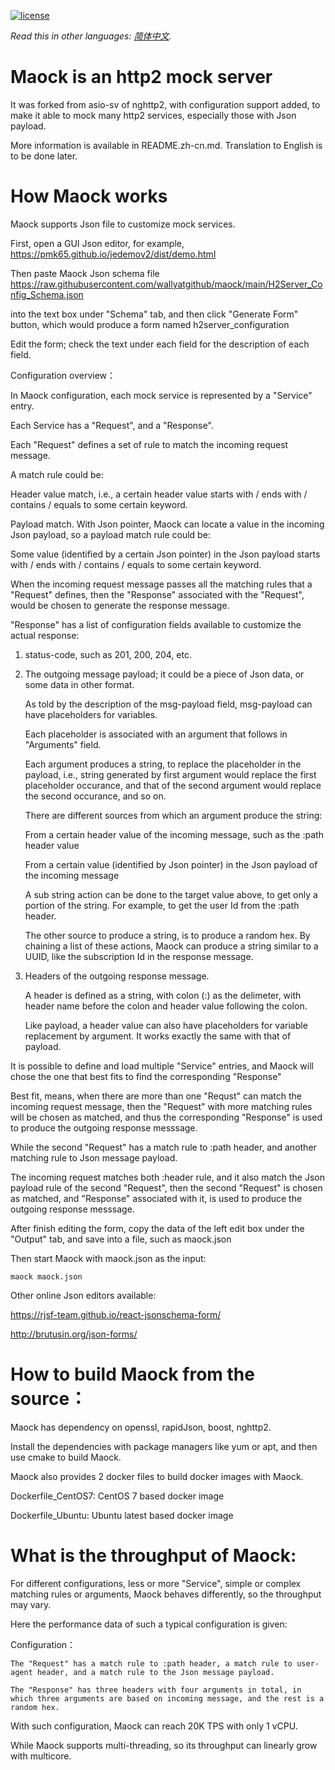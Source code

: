 [![license](https://img.shields.io/github/license/wallyatgithub/maock.svg?style=flat-square)](https://github.com/wallyatgithub/maock)

*Read this in other languages: [简体中文](README.zh-cn.md).*

# Maock is an http2 mock server
  
  It was forked from asio-sv of nghttp2,  with configuration support added, to make it able to mock many http2 services, especially those with Json payload.
  
  More information is available in README.zh-cn.md. Translation to English is to be done later.

# How Maock works 

  Maock supports Json file to customize mock services.
 
  First, open a GUI Json editor, for example, https://pmk65.github.io/jedemov2/dist/demo.html
 
  Then paste Maock Json schema file https://raw.githubusercontent.com/wallyatgithub/maock/main/H2Server_Config_Schema.json
  
  into the text box under "Schema" tab, and then click "Generate Form" button, which would produce a form named h2server_configuration
 
  Edit the form; check the text under each field for the description of each field.
  
  Configuration overview：
 
  In Maock configuration, each mock service is represented by a "Service" entry.
  
  Each Service has a "Request", and a "Response".
  
  Each "Request" defines a set of rule to match the incoming request message.
  
  A match rule could be:
  
  Header value match, i.e., a certain header value starts with / ends with / contains / equals to some certain keyword.
   
  Payload match. With Json pointer, Maock can locate a value in the incoming Json payload, so a payload match rule could be:
  
  Some value (identified by a certain Json pointer) in the Json payload starts with / ends with / contains / equals to some certain keyword.
  
  When the incoming request message passes all the matching rules that a "Request" defines, then the "Response" associated with the "Request", would be chosen to generate the response message.
  
  "Response" has a list of configuration fields available to customize the actual response:

  1. status-code, such as 201, 200, 204, etc.
 
  2. The outgoing message payload; it could be a piece of Json data, or some data in other format. 
  
     As told by the description of the msg-payload field, msg-payload can have placeholders for variables.
     
     Each placeholder is associated with an argument that follows in "Arguments" field.
    
     Each argument produces a string, to replace the placeholder in the payload, i.e., string generated by first argument would replace the first placeholder occurance, and that of the second argument would replace the second occurance, and so on.
     
     There are different sources from which an argument produce the string:
     
     From a certain header value of the incoming message, such as the :path header value
     
     From a certain value (identified by Json pointer) in the Json payload of the incoming message
     
     A sub string action can be done to the target value above, to get only a portion of the string. For example, to get the user Id from the :path header.
     
     The other source to produce a string, is to produce a random hex. By chaining a list of these actions, Maock can produce a string similar to a UUID, like the subscription Id in the response message.
     
  3. Headers of the outgoing response message.
  
     A header is defined as a string, with colon (:) as the delimeter, with header name before the colon and header value following the colon.
     
     Like payload, a header value can also have placeholders for variable replacement by argument. It works exactly the same with that of payload.
     
  It is possible to define and load multiple "Service" entries, and Maock will chose the one that best fits to find the corresponding "Response"
  
  Best fit, means, when there are more than one "Requst" can match the incoming request message, then the "Request" with more matching rules will be chosen as matched, and thus the corresponding "Response" is used to produce the outgoing response messsage.
  
  While the second "Request" has a match rule to :path header, and another matching rule to Json message payload.
  
  The incoming request matches both :header rule, and it also match the Json payload rule of the second "Request", then the second "Request" is chosen as matched, and "Response" associated with it, is used to produce the outgoing response messsage.
  
  
  After finish editing the form, copy the data of the left edit box under the "Output" tab, and save into a file, such as maock.json
  
  Then start Maock with maock.json as the input: 
 
    maock maock.json
  
  Other online Json editors available:

  https://rjsf-team.github.io/react-jsonschema-form/

  http://brutusin.org/json-forms/ 
  

# How to build Maock from the source：

  Maock has dependency on openssl, rapidJson, boost, nghttp2.
  
  Install the dependencies with package managers like yum or apt, and then use cmake to build Maock.
  
  Maock also provides 2 docker files to build docker images with Maock.
  
  Dockerfile_CentOS7: CentOS 7 based docker image
  
  Dockerfile_Ubuntu: Ubuntu latest based docker image

  
# What is the throughput of Maock:

  For different configurations, less or more "Service", simple or complex matching rules or arguments, Maock behaves differently, so the throughput may vary.
  
  Here the performance data of such a typical configuration is given:
  
  Configuration：
  
    The "Request" has a match rule to :path header, a match rule to user-agent header, and a match rule to the Json message payload.
  
    The "Response" has three headers with four arguments in total, in which three arguments are based on incoming message, and the rest is a random hex.
  
  With such configuration, Maock can reach 20K TPS with only 1 vCPU.
  
  While Maock supports multi-threading, so its throughput can linearly grow with multicore.
 
